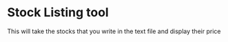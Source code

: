 # Stock Listing tool
This will take the stocks that you write in the text file and display their price
